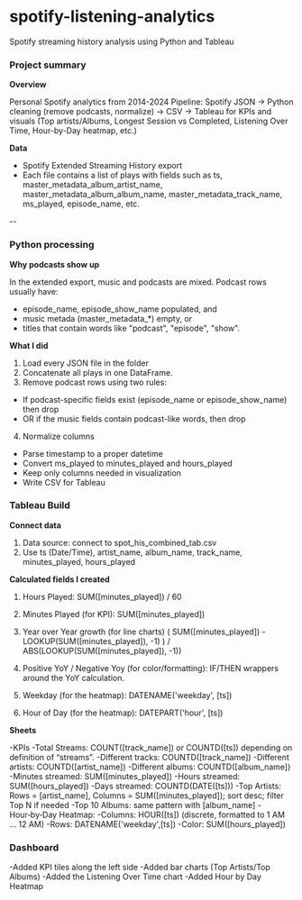 # spotify-listening-analytics
Spotify streaming history analysis using Python and Tableau
### Project summary 
**Overview**

Personal Spotify analytics from 2014-2024
Pipeline: Spotify JSON -> Python cleaning (remove podcasts, normalize) -> CSV -> Tableau for KPIs and visuals (Top artists/Albums, Longest Session vs Completed, Listening Over Time, Hour-by-Day heatmap, etc.)

**Data**

- Spotify Extended Streaming History export
- Each file contains a list of plays with fields such as ts, master_metadata_album_artist_name, master_metadata_album_album_name, master_metadata_track_name, ms_played, episode_name, etc. 

--
### Python processing 

**Why podcasts show up** 

In the extended export, music and podcasts are mixed. Podcast rows usually have: 

- episode_name, episode_show_name populated, and
- music metada (master_metadata_*) empty, or
- titles that contain words like "podcast", "episode", "show". 

**What I did**

1.  Load every JSON file in the folder
2. Concatenate all plays in one DataFrame. 
3. Remove podcast rows using two rules: 
- If podcast-specific fields exist (episode_name or episode_show_name) then drop 
- OR if the music fields contain podcast-like words, then drop 
4. Normalize columns 
- Parse timestamp to a proper datetime 
- Convert ms_played to minutes_played and hours_played
- Keep only columns needed in visualization
- Write CSV for Tableau

### Tableau Build

**Connect data** 

1. Data source: connect to spot_his_combined_tab.csv
2. Use ts (Date/Time), artist_name, album_name, track_name, minutes_played, hours_played

**Calculated fields I created**
1. Hours Played:
SUM([minutes_played]) / 60 

2. Minutes Played (for KPI):
SUM([minutes_played])

3. Year over Year growth (for line charts)
( SUM([minutes_played]) - LOOKUP(SUM([minutes_played]), -1) ) / ABS(LOOKUP(SUM([minutes_played]), -1))

4. Positive YoY / Negative Yoy (for color/formatting): IF/THEN wrappers around the YoY calculation. 

5. Weekday (for the heatmap): DATENAME('weekday', [ts])

6. Hour of Day (for the heatmap): DATEPART('hour', [ts])

**Sheets**

-KPIs
  -Total Streams: COUNT([track_name]) or COUNTD([ts]) depending on definition of “streams”.
  -Different tracks: COUNTD([track_name])
  -Different artists: COUNTD([artist_name])
  -Different albums: COUNTD([album_name])
  -Minutes streamed: SUM([minutes_played])
  -Hours streamed: SUM([hours_played])
  -Days streamed: COUNTD(DATE([ts]))
-Top Artists: Rows = [artist_name], Columns = SUM([minutes_played]); sort desc; filter Top N if needed
-Top 10 Albums: same pattern with [album_name]
-Hour‑by‑Day Heatmap:
  -Columns: HOUR([ts]) (discrete, formatted to 1 AM … 12 AM)
  -Rows: DATENAME('weekday',[ts])
  -Color: SUM([hours_played])

### Dashboard
-Added KPI tiles along the left side
-Added bar charts (Top Artists/Top Albums)
-Added the Listening Over Time chart 
-Added Hour by Day Heatmap 
